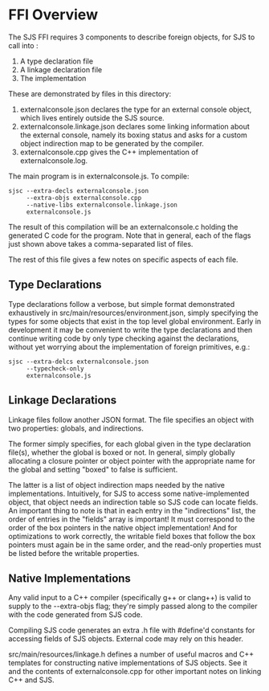 FFI Overview
============

The SJS FFI requires 3 components to describe foreign objects, for SJS to call into :

1. A type declaration file
2. A linkage declaration file
3. The implementation

These are demonstrated by files in this directory:

1. externalconsole.json declares the type for an external console object, which lives entirely
   outside the SJS source.
2. externalconsole.linkage.json declares some linking information about the external console, namely
   its boxing status and asks for a custom object indirection map to be generated by the compiler.
3. externalconsole.cpp gives the C++ implementation of externalconsole.log.

The main program is in externalconsole.js.  To compile:

    sjsc --extra-decls externalconsole.json
         --extra-objs externalconsole.cpp
         --native-libs externalconsole.linkage.json
         externalconsole.js

The result of this compilation will be an externalconsole.c holding the generated C code for the
program.  Note that in general, each of the flags just shown above takes a comma-separated list of
files.

The rest of this file gives a few notes on specific aspects of each file.

Type Declarations
-----------------
Type declarations follow a verbose, but simple format demonstrated exhaustively in
src/main/resources/environment.json, simply specifying the types for some objects that exist in the
top level global environment.  Early in development it may be convenient to write the type
declarations and then continue writing code by only type checking against the declarations, without
yet worrying about the implementation of foreign primitives, e.g.:

    sjsc --extra-delcs externalconsole.json
         --typecheck-only
         externalconsole.js

Linkage Declarations
--------------------
Linkage files follow another JSON format.  The file specifies an object with two properties:
globals, and indirections.

The former simply specifies, for each global given in the type
declaration file(s), whether the global is boxed or not.  In general, simply globally allocating a
closure pointer or object pointer with the appropriate name for the global and setting "boxed" to
false is sufficient.

The latter is a list of object indirection maps needed by the native implementations.  Intuitively,
for SJS to access some native-implemented object, that object needs an indirection table so SJS code
can locate fields.  An important thing to note is that in each entry in the "indirections" list, the
order of entries in the "fields" array is important!  It must correspond to the order of the box
pointers in the native object implementation!  And for optimizations to work correctly, the writable
field boxes that follow the box pointers must again be in the same order, and the read-only
properties must be listed before the writable properties.

Native Implementations
----------------------
Any valid input to a C++ compiler (specifically g++ or clang++) is valid to supply to the
--extra-objs flag; they're simply passed along to the compiler with the code generated from SJS
code.

Compiling SJS code generates an extra .h file with #define'd constants for accessing fields of SJS
objects.  External code may rely on this header.

src/main/resources/linkage.h defines a number of useful macros and C++ templates for constructing
native implementations of SJS objects.  See it and the contents of externalconsole.cpp for other
important notes on linking C++ and SJS.
